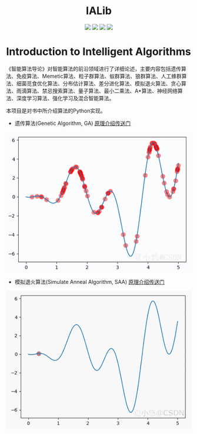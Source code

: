 
<p align="center">
<h1 align="center">IALib</h1>
</p>

<p align="center">
    <a href=""><img src="https://img.shields.io/badge/author-xiayouran-orange.svg"></a>
    <a href="./LICENSE"><img src="https://img.shields.io/badge/license-Apache--2.0-blue.svg"></a>
    <a href=""><img src="https://img.shields.io/badge/python-3.7.13+-aff.svg"></a>
    <a href=""><img src="https://img.shields.io/badge/os-linux%2C%20win%2C%20mac-pink.svg"></a>
</p>

# Introduction to Intelligent Algorithms

《智能算法导论》对智能算法的前沿领域进行了详细论述，主要内容包括遗传算法、免疫算法、Memetic算法、粒子群算法、蚁群算法、狼群算法、人工蜂群算法、细菌觅食优化算法、分布估计算法、差分进化算法、模拟退火算法、贪心算法、雨滴算法、禁忌搜索算法、量子算法、最小二乘法、A*算法、神经网络算法、深度学习算法、强化学习及混合智能算法。

本项目是对书中所介绍算法的Python实现。

- 遗传算法(Genetic Algorithm, GA) [原理介绍传送门](https://blog.csdn.net/qq_42730750/article/details/129444149)

![ga.gif](imgs/1.ga.gif#pic_center)

- 模拟退火算法(Simulate Anneal Algorithm, SAA) [原理介绍传送门]()

![saa.gif](imgs/2.saa.gif#pic_center)
